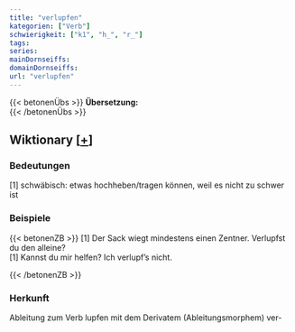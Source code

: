 ```yaml
---
title: "verlupfen"
kategorien: ["Verb"]
schwierigkeit: ["k1", "h_", "r_"]
tags:
series:
mainDornseiffs:
domainDornseiffs:
url: "verlupfen"
---
```


{{< betonenÜbs >}}
**Übersetzung:**  
{{< /betonenÜbs >}}

## Wiktionary [[+](https://de.wiktionary.org/wiki/verlupfen)]

### Bedeutungen
[1] schwäbisch: etwas hochheben/tragen können, weil es nicht zu schwer ist  

### Beispiele
{{< betonenZB >}}
[1] Der Sack wiegt mindestens einen Zentner. Verlupfst du den alleine?  
[1] Kannst du mir helfen? Ich verlupf’s nicht.  

{{< /betonenZB >}}
### Herkunft
Ableitung zum Verb lupfen mit dem Derivatem (Ableitungsmorphem) ver-  


